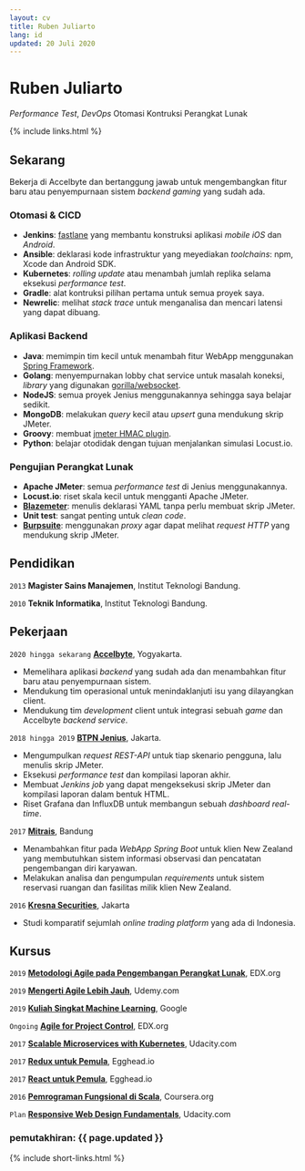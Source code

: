 ```yaml
---
layout: cv
title: Ruben Juliarto
lang: id
updated: 20 Juli 2020
---
```

# Ruben Juliarto
_Performance Test_, _DevOps_ Otomasi Kontruksi Perangkat Lunak

{% include links.html %}

## Sekarang

Bekerja di Accelbyte dan bertanggung jawab untuk mengembangkan fitur baru atau
penyempurnaan sistem _backend gaming_ yang sudah ada.

### Otomasi & CICD

 - __Jenkins__: [fastlane](http://fastlane.tools) yang membantu konstruksi aplikasi _mobile_ _iOS_ dan _Android_.
 - __Ansible__: deklarasi kode infrastruktur yang meyediakan _toolchains_: npm, Xcode dan Android SDK.
 - __Kubernetes__: _rolling update_ atau menambah jumlah replika selama eksekusi _performance test_.
 - __Gradle__: alat kontruksi pilihan pertama untuk semua proyek saya.
 - __Newrelic__: melihat _stack trace_ untuk menganalisa dan mencari latensi yang dapat dibuang.

### Aplikasi Backend

 - __Java__: memimpin tim kecil untuk menambah fitur WebApp menggunakan [Spring Framework](http://springframework.org).
 - __Golang__: menyempurnakan lobby chat service untuk masalah koneksi, _library_ yang digunakan [gorilla/websocket](https://github.com/gorilla/websocket).
 - __NodeJS__: semua proyek Jenius menggunakannya sehingga saya belajar sedikit.
 - __MongoDB__: melakukan _query_ kecil atau _upsert_ guna mendukung skrip JMeter.
 - __Groovy__: membuat [jmeter HMAC plugin](http://github.com/rubenjoy/jmeter-hmac-plugin).
 - __Python__: belajar otodidak dengan tujuan menjalankan simulasi Locust.io.

### Pengujian Perangkat Lunak

 - __Apache JMeter__: semua _performance test_ di Jenius menggunakannya.
 - __Locust.io__: riset skala kecil untuk mengganti Apache JMeter.
 - __[Blazemeter](http://gettaurus.org)__: menulis deklarasi YAML tanpa perlu membuat skrip JMeter.
 - __Unit test__: sangat penting untuk _clean code_.
 - __[Burpsuite](http://portswigger.net/burp)__: menggunakan _proxy_ agar dapat melihat _request HTTP_ yang mendukung skrip JMeter.

## Pendidikan

`2013`
__Magister Sains Manajemen__, Institut Teknologi Bandung.

`2010`
__Teknik Informatika__, Institut Teknologi Bandung.

## Pekerjaan

`2020 hingga sekarang`
__[Accelbyte](https://accelbyte.io)__, Yogyakarta.

- Memelihara aplikasi _backend_ yang sudah ada dan menambahkan fitur baru atau penyempurnaan sistem.
- Mendukung tim operasional untuk menindaklanjuti isu yang dilayangkan client.
- Mendukung tim _development_ client untuk integrasi sebuah _game_ dan Accelbyte _backend service_.

`2018 hingga 2019`
__[BTPN Jenius](http://jenius.com)__, Jakarta.

- Mengumpulkan _request REST-API_ untuk tiap skenario pengguna, lalu menulis skrip JMeter.
- Eksekusi _performance test_ dan kompilasi laporan akhir.
- Membuat _Jenkins job_ yang dapat mengeksekusi skrip JMeter dan kompilasi laporan dalam bentuk HTML.
- Riset Grafana dan InfluxDB untuk membangun sebuah _dashboard real-time_.

`2017`
__[Mitrais](http://mitrais.com)__, Bandung

- Menambahkan fitur pada _WebApp Spring Boot_ untuk klien New Zealand yang membutuhkan sistem informasi observasi dan pencatatan pengembangan diri karyawan.
- Melakukan analisa dan pengumpulan _requirements_ untuk sistem reservasi ruangan dan fasilitas milik klien New Zealand.

`2016`
__[Kresna Securities](http://kresnasecurities.com)__, Jakarta

- Studi komparatif sejumlah _online trading platform_ yang ada di Indonesia.

## Kursus

`2019`
__[Metodologi Agile pada Pengembangan Perangkat Lunak](https://courses.edx.org/courses/course-v1:ETHx+ASD.1x+1T2019/course/)__, EDX.org

`2019`
__[Mengerti Agile Lebih Jauh](https://www.udemy.com/course/understanding-agile-at-a-deeper-level/)__, Udemy.com

`2019`
__[Kuliah Singkat Machine Learning](https://developers.google.com/machine-learning/crash-course/)__, Google

`Ongoing`
__[Agile for Project Control](https://courses.edx.org/courses/course-v1:USMx+ENCE607.5x+1T2019/course/)__, EDX.org

`2017`
__[Scalable Microservices with Kubernetes](https://www.udacity.com/course/scalable-microservices-with-kubernetes--ud615)__, Udacity.com

`2017`
__[Redux untuk Pemula](https://egghead.io/courses/getting-started-with-redux)__, Egghead.io

`2017`
__[React untuk Pemula](https://egghead.io/courses/the-beginner-s-guide-to-react)__, Egghead.io

`2016`
__[Pemrograman Fungsional di Scala](https://www.coursera.org/learn/progfun1)__, Coursera.org

`Plan`
__[Responsive Web Design Fundamentals](https://www.udacity.com/course/responsive-web-design-fundamentals--ud893)__, Udacity.com

### pemutakhiran: {{ page.updated }}

{% include short-links.html %}
